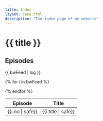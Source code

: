 ```yaml
---
title: Index
layout: base.html
description: "The index page of my website"
---
```

# {{ title }}

## Episodes
{{ bwFeed | log }}

<table>
<thead>
<tr>
<th>Episode</th>
<th>Title</th>
</tr>
</thead>

{% for i in bwFeed %}
<tbody>
<tr>
<td>{{i.no | safe}}</td>
<td>{{i.title | safe}}</td>
</tr>
</tbody>
{% endfor %}
</table>